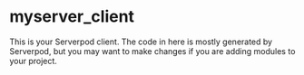 # myserver_client

This is your Serverpod client. The code in here is mostly generated by
Serverpod, but you may want to make changes if you are adding modules to your
project.

